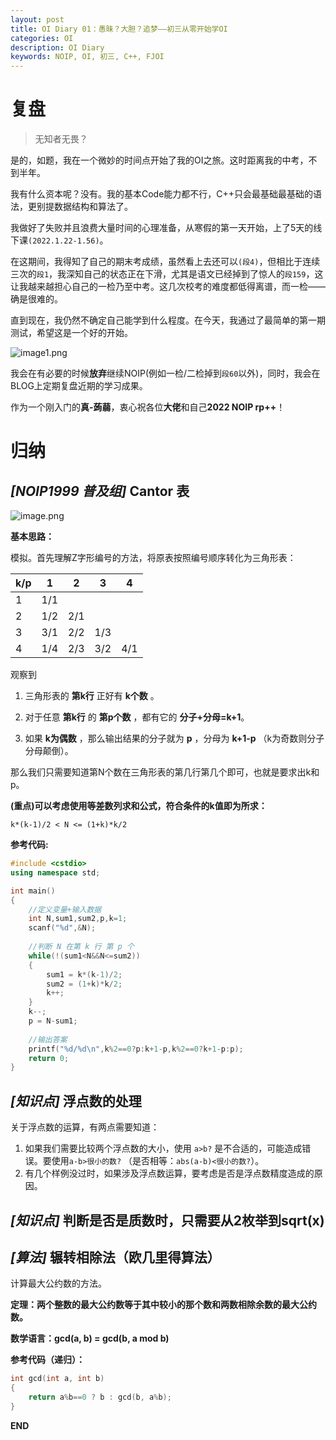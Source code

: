 ```yaml
---
layout: post
title: OI Diary 01：愚昧？大胆？追梦——初三从零开始学OI
categories: OI
description: OI Diary
keywords: NOIP, OI, 初三, C++, FJOI
---
```


# 复盘

>无知者无畏？


是的，如题，我在一个微妙的时间点开始了我的OI之旅。这时距离我的中考，不到半年。


我有什么资本呢？没有。我的基本Code能力都不行，C++只会最基础最基础的语法，更别提数据结构和算法了。



我做好了失败并且浪费大量时间的心理准备，从寒假的第一天开始，上了5天的线下课`(2022.1.22-1.56)`。


在这期间，我得知了自己的期末考成绩，虽然看上去还可以`(段4)`，但相比于连续三次的`段1`，我深知自己的状态正在下滑，尤其是语文已经掉到了惊人的`段159`，这让我越来越担心自己的一检乃至中考。这几次校考的难度都低得离谱，而一检——确是很难的。


直到现在，我仍然不确定自己能学到什么程度。在今天，我通过了最简单的第一期测试，希望这是一个好的开始。

![image1.png](https://s2.loli.net/2022/01/28/SEZYUFhLAdctif8.png)

我会在有必要的时候**放弃**继续NOIP(例如一检/二检掉到`段60`以外)，同时，我会在BLOG上定期复盘近期的学习成果。


作为一个刚入门的**真-蒟蒻**，衷心祝各位**大佬**和自己**2022 NOIP rp++**！

# 归纳



## *[NOIP1999 普及组]* Cantor 表

![image.png](https://s2.loli.net/2022/01/28/O8lsBVEHPAkxe1j.png)

**基本思路：**

模拟。首先理解Z字形编号的方法，将原表按照编号顺序转化为三角形表：


| k/p | 1   | 2    | 3   | 4   |
| --- | --- | ---- | --- | --- |
| 1   | 1/1 |      |     |     |
| 2   | 1/2 | 2/1  |     |     |
| 3   | 3/1 |  2/2 | 1/3 |     |
| 4   | 1/4 | 2/3  | 3/2 | 4/1 |


观察到

1. 三角形表的 **第k行** 正好有 **k个数** 。

2. 对于任意 **第k行** 的 **第p个数** ，都有它的 **分子+分母=k+1**。

3. 如果 **k为偶数** ，那么输出结果的分子就为 **p** ，分母为 **k+1-p** （k为奇数则分子分母颠倒）。

那么我们只需要知道第N个数在三角形表的第几行第几个即可，也就是要求出k和p。

**(重点)可以考虑使用等差数列求和公式，符合条件的k值即为所求：**

`k*(k-1)/2 < N <= (1+k)*k/2` 

**参考代码:**
```c++
#include <cstdio>
using namespace std;

int main()
{
    //定义变量+输入数据
	int N,sum1,sum2,p,k=1;
	scanf("%d",&N);
	
	//判断 N 在第 k 行 第 p 个
	while(!(sum1<N&&N<=sum2))
	{
		sum1 = k*(k-1)/2;
		sum2 = (1+k)*k/2;
		k++;
	}
	k--;
	p = N-sum1; 
	
    //输出答案
	printf("%d/%d\n",k%2==0?p:k+1-p,k%2==0?k+1-p:p);
	return 0;
}
```
## *[知识点]* 浮点数的处理

关于浮点数的运算，有两点需要知道：
1. 如果我们需要比较两个浮点数的大小，使用 `a>b?` 是不合适的，可能造成错误。要使用`a-b>很小的数?` （是否相等：`abs(a-b)<很小的数?`）。
2. 有几个样例没过时，如果涉及浮点数运算，要考虑是否是浮点数精度造成的原因。

## *[知识点]* 判断是否是质数时，只需要从2枚举到sqrt(x)

## *[算法]* 辗转相除法（欧几里得算法）
计算最大公约数的方法。

**定理：两个整数的最大公约数等于其中较小的那个数和两数相除余数的最大公约数。**

**数学语言：gcd(a, b) = gcd(b, a mod b)**

**参考代码（递归）：**
```c++
int gcd(int a, int b)
{
    return a%b==0 ? b : gcd(b, a%b);
}
```

**END**